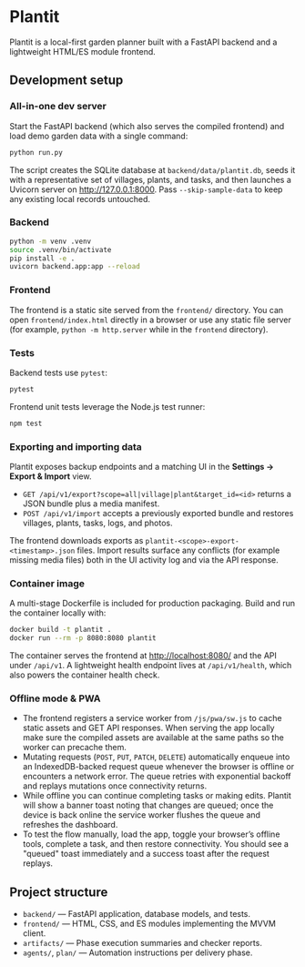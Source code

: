 # Plantit

Plantit is a local-first garden planner built with a FastAPI backend and a lightweight HTML/ES module frontend.

## Development setup

### All-in-one dev server

Start the FastAPI backend (which also serves the compiled frontend) and load
demo garden data with a single command:

```bash
python run.py
```

The script creates the SQLite database at `backend/data/plantit.db`, seeds it
with a representative set of villages, plants, and tasks, and then launches a
Uvicorn server on <http://127.0.0.1:8000>. Pass `--skip-sample-data` to keep any
existing local records untouched.

### Backend

```bash
python -m venv .venv
source .venv/bin/activate
pip install -e .
uvicorn backend.app:app --reload
```

### Frontend

The frontend is a static site served from the `frontend/` directory. You can open `frontend/index.html` directly in a browser or
use any static file server (for example, `python -m http.server` while in the `frontend` directory).

### Tests

Backend tests use `pytest`:

```bash
pytest
```

Frontend unit tests leverage the Node.js test runner:

```bash
npm test
```

### Exporting and importing data

Plantit exposes backup endpoints and a matching UI in the **Settings → Export & Import** view.

- `GET /api/v1/export?scope=all|village|plant&target_id=<id>` returns a JSON bundle plus a media manifest.
- `POST /api/v1/import` accepts a previously exported bundle and restores villages, plants, tasks, logs, and photos.

The frontend downloads exports as `plantit-<scope>-export-<timestamp>.json` files. Import results surface any conflicts (for
example missing media files) both in the UI activity log and via the API response.

### Container image

A multi-stage Dockerfile is included for production packaging. Build and run the container locally with:

```bash
docker build -t plantit .
docker run --rm -p 8080:8080 plantit
```

The container serves the frontend at <http://localhost:8080/> and the API under `/api/v1`. A lightweight health endpoint lives
at `/api/v1/health`, which also powers the container health check.

### Offline mode & PWA

- The frontend registers a service worker from `/js/pwa/sw.js` to cache static assets and GET API responses. When serving the app
  locally make sure the compiled assets are available at the same paths so the worker can precache them.
- Mutating requests (`POST`, `PUT`, `PATCH`, `DELETE`) automatically enqueue into an IndexedDB-backed request queue whenever
  the browser is offline or encounters a network error. The queue retries with exponential backoff and replays mutations once
  connectivity returns.
- While offline you can continue completing tasks or making edits. Plantit will show a banner toast noting that changes are
  queued; once the device is back online the service worker flushes the queue and refreshes the dashboard.
- To test the flow manually, load the app, toggle your browser’s offline tools, complete a task, and then restore connectivity.
  You should see a "queued" toast immediately and a success toast after the request replays.

## Project structure

- `backend/` — FastAPI application, database models, and tests.
- `frontend/` — HTML, CSS, and ES modules implementing the MVVM client.
- `artifacts/` — Phase execution summaries and checker reports.
- `agents/`, `plan/` — Automation instructions per delivery phase.
